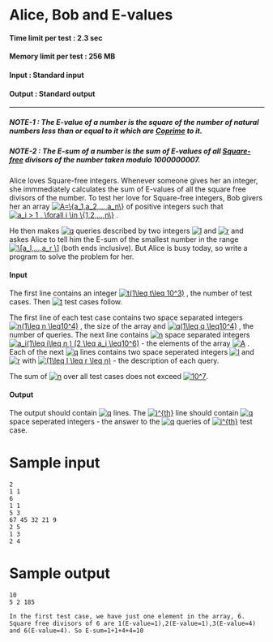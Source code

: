 # Alice, Bob and E-values

#### Time limit per test : 2.3 sec
#### Memory limit per test : 256 MB
#### Input : Standard input
#### Output : Standard output

---
##### NOTE-1 : The E-value of a number is the square of the number of natural numbers less than or equal to it which are <a href="https://en.wikipedia.org/wiki/Coprime_integers">Coprime</a> to it.
##### NOTE-2 : The E-sum of a number is the sum of E-values of all <a href="https://en.wikipedia.org/wiki/Square-free_integer">Square-free</a> divisors of the number taken modulo 1000000007.

Alice loves Square-free integers. Whenever someone gives her an integer, she immmediately calculates the sum of E-values of all the square free divisors of the number. To test her love for Square-free integers, Bob givers her an array <a href="https://www.codecogs.com/eqnedit.php?latex=A=\{a_1,a_2,...,a_n\}" target="_blank"><img src="https://latex.codecogs.com/gif.latex?A=\{a_1,a_2,...,a_n\}" title="A=\{a_1,a_2,...,a_n\}" /></a> of positive integers such that <a href="https://www.codecogs.com/eqnedit.php?latex=a_i&space;>&space;1&space;,&space;\forall&space;i&space;\in&space;\{1,2,...,n\}" target="_blank"><img src="https://latex.codecogs.com/gif.latex?a_i&space;>&space;1&space;,&space;\forall&space;i&space;\in&space;\{1,2,...,n\}" title="a_i > 1 , \forall i \in \{1,2,...,n\}" /></a> . 

He then makes <a href="https://www.codecogs.com/eqnedit.php?latex=k" target="_blank"><img src="https://latex.codecogs.com/gif.latex?q" title="q" /></a> queries described by two integers <a href="https://www.codecogs.com/eqnedit.php?latex=k" target="_blank"><img src="https://latex.codecogs.com/gif.latex?l" title="l" /></a> and <a href="https://www.codecogs.com/eqnedit.php?latex=k" target="_blank"><img src="https://latex.codecogs.com/gif.latex?r" title="r" /></a> and askes Alice to tell him the E-sum of the smallest number in the range 
<a href="https://www.codecogs.com/eqnedit.php?latex=\[a_l,...,a_r&space;\]" target="_blank"><img src="https://latex.codecogs.com/gif.latex?\[a_l,...,a_r&space;\]" title="\[a_l,...,a_r \]" /></a>
(both ends inclusive). But Alice is busy today, so  write a program to solve the problem for her.

#### Input

The first line contains an integer <a href="https://www.codecogs.com/eqnedit.php?latex=t(1\leq&space;t\leq&space;10^3)" target="_blank"><img src="https://latex.codecogs.com/gif.latex?t(1\leq&space;t\leq&space;10^3)" title="t(1\leq t\leq 10^3)" /></a> , the number of test cases. Then <a href="https://www.codecogs.com/eqnedit.php?latex=t" target="_blank"><img src="https://latex.codecogs.com/gif.latex?t" title="t" /></a> test cases follow.

The first line of each test case contains two space separated integers <a href="https://www.codecogs.com/eqnedit.php?latex=n(1\leq&space;n&space;\leq10^4)" target="_blank"><img src="https://latex.codecogs.com/gif.latex?n(1\leq&space;n&space;\leq10^4)" title="n(1\leq n \leq10^4)" /></a> , the size of the array and <a href="https://www.codecogs.com/eqnedit.php?latex=q(1\leq&space;k&space;\leq10^4)" target="_blank"><img src="https://latex.codecogs.com/gif.latex?q(1\leq&space;q&space;\leq10^4)" title="q(1\leq q \leq10^4)" /></a> , the number of queries. The next line contains <a href="https://www.codecogs.com/eqnedit.php?latex=n" target="_blank"><img src="https://latex.codecogs.com/gif.latex?n" title="n" /></a> space separated integers <a href="https://www.codecogs.com/eqnedit.php?latex=a_i(1\leq&space;i\leq&space;n&space;)&space;(2&space;\leq&space;a_i&space;\leq10^6)" target="_blank"><img src="https://latex.codecogs.com/gif.latex?a_i(1\leq&space;i\leq&space;n&space;)&space;(2&space;\leq&space;a_i&space;\leq10^6)" title="a_i(1\leq i\leq n ) (2 \leq a_i \leq10^6)" /></a> - the elements of the array <a href="https://www.codecogs.com/eqnedit.php?latex=A" target="_blank"><img src="https://latex.codecogs.com/gif.latex?A" title="A" /></a> . Each of the next <a href="https://www.codecogs.com/eqnedit.php?latex=q" target="_blank"><img src="https://latex.codecogs.com/gif.latex?q" title="q" /></a> lines contains two space seperated integers 
<a href="https://www.codecogs.com/eqnedit.php?latex=l" target="_blank"><img src="https://latex.codecogs.com/gif.latex?l" title="l" /></a> and <a href="https://www.codecogs.com/eqnedit.php?latex=l" target="_blank"><img src="https://latex.codecogs.com/gif.latex?r" title="r" /></a> with <a href="https://www.codecogs.com/eqnedit.php?latex=(1\leq&space;l&space;\leq&space;r&space;\leq&space;n)" target="_blank"><img src="https://latex.codecogs.com/gif.latex?(1\leq&space;l&space;\leq&space;r&space;\leq&space;n)" title="(1\leq l \leq r \leq n)" /></a> - the description of each query.

The sum of <a href="https://www.codecogs.com/eqnedit.php?latex=n" target="_blank"><img src="https://latex.codecogs.com/gif.latex?n" title="n" /></a> over all test cases does not exceed <a href="https://www.codecogs.com/eqnedit.php?latex=10^7" target="_blank"><img src="https://latex.codecogs.com/gif.latex?10^7" title="10^7" /></a>.

#### Output
The output should contain <a href="https://www.codecogs.com/eqnedit.php?latex=t" target="_blank"><img src="https://latex.codecogs.com/gif.latex?t" title="q" /></a> lines. The <a href="https://www.codecogs.com/eqnedit.php?latex=i^{th}" target="_blank"><img src="https://latex.codecogs.com/gif.latex?i^{th}" title="i^{th}" /></a> line should contain <a href="https://www.codecogs.com/eqnedit.php?latex=q" target="_blank"><img src="https://latex.codecogs.com/gif.latex?q" title="q" /></a> space seperated integers - the answer to the <a href="https://www.codecogs.com/eqnedit.php?latex=q" target="_blank"><img src="https://latex.codecogs.com/gif.latex?q" title="q" /></a> queries of <a href="https://www.codecogs.com/eqnedit.php?latex=i^{th}" target="_blank"><img src="https://latex.codecogs.com/gif.latex?i^{th}" title="i^{th}" /></a> test case.

# Sample input
```
2
1 1
6
1 1
5 3
67 45 32 21 9
2 5
1 3
2 4

```
# Sample output
```
10 
5 2 185
```
```
In the first test case, we have just one element in the array, 6. Square free divisors of 6 are 1(E-value=1),2(E-value=1),3(E-value=4) and 6(E-value=4). So E-sum=1+1+4+4=10 
```
